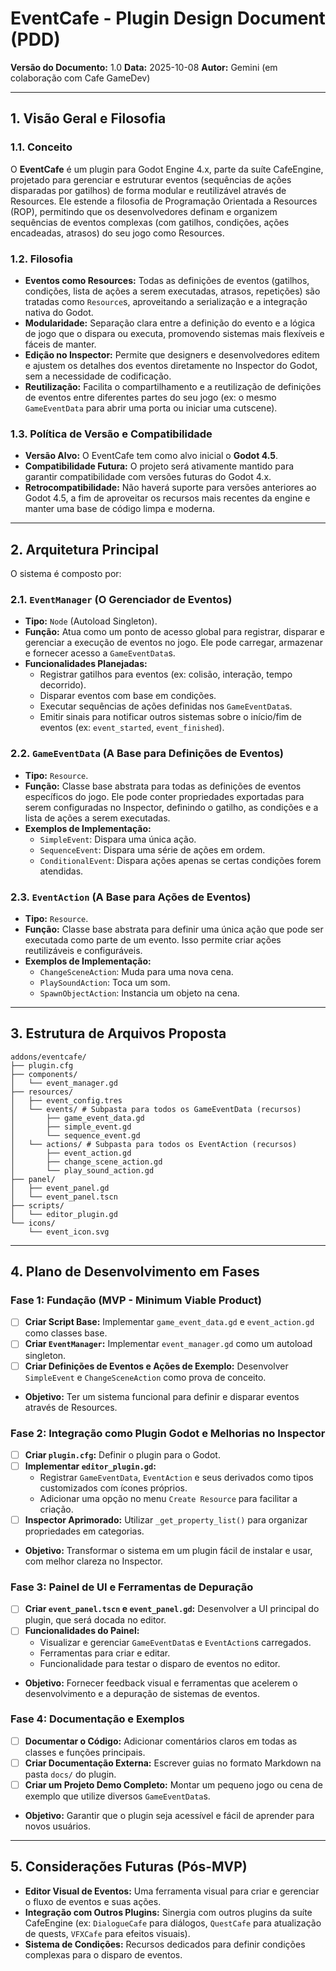 # EventCafe - Plugin Design Document (PDD)

**Versão do Documento:** 1.0
**Data:** 2025-10-08
**Autor:** Gemini (em colaboração com Cafe GameDev)

---

## 1. Visão Geral e Filosofia

### 1.1. Conceito

O **EventCafe** é um plugin para Godot Engine 4.x, parte da suíte CafeEngine, projetado para gerenciar e estruturar eventos (sequências de ações disparadas por gatilhos) de forma modular e reutilizável através de Resources. Ele estende a filosofia de Programação Orientada a Resources (ROP), permitindo que os desenvolvedores definam e organizem sequências de eventos complexas (com gatilhos, condições, ações encadeadas, atrasos) do seu jogo como Resources.

### 1.2. Filosofia

-   **Eventos como Resources:** Todas as definições de eventos (gatilhos, condições, lista de ações a serem executadas, atrasos, repetições) são tratadas como `Resource`s, aproveitando a serialização e a integração nativa do Godot.
-   **Modularidade:** Separação clara entre a definição do evento e a lógica de jogo que o dispara ou executa, promovendo sistemas mais flexíveis e fáceis de manter.
-   **Edição no Inspector:** Permite que designers e desenvolvedores editem e ajustem os detalhes dos eventos diretamente no Inspector do Godot, sem a necessidade de codificação.
-   **Reutilização:** Facilita o compartilhamento e a reutilização de definições de eventos entre diferentes partes do seu jogo (ex: o mesmo `GameEventData` para abrir uma porta ou iniciar uma cutscene).

### 1.3. Política de Versão e Compatibilidade

-   **Versão Alvo:** O EventCafe tem como alvo inicial o **Godot 4.5**.
-   **Compatibilidade Futura:** O projeto será ativamente mantido para garantir compatibilidade com versões futuras do Godot 4.x.
-   **Retrocompatibilidade:** Não haverá suporte para versões anteriores ao Godot 4.5, a fim de aproveitar os recursos mais recentes da engine e manter uma base de código limpa e moderna.

---

## 2. Arquitetura Principal

O sistema é composto por:

### 2.1. `EventManager` (O Gerenciador de Eventos)

-   **Tipo:** `Node` (Autoload Singleton).
-   **Função:** Atua como um ponto de acesso global para registrar, disparar e gerenciar a execução de eventos no jogo. Ele pode carregar, armazenar e fornecer acesso a `GameEventData`s.
-   **Funcionalidades Planejadas:**
    -   Registrar gatilhos para eventos (ex: colisão, interação, tempo decorrido).
    -   Disparar eventos com base em condições.
    -   Executar sequências de ações definidas nos `GameEventData`s.
    -   Emitir sinais para notificar outros sistemas sobre o início/fim de eventos (ex: `event_started`, `event_finished`).

### 2.2. `GameEventData` (A Base para Definições de Eventos)

-   **Tipo:** `Resource`.
-   **Função:** Classe base abstrata para todas as definições de eventos específicos do jogo. Ele pode conter propriedades exportadas para serem configuradas no Inspector, definindo o gatilho, as condições e a lista de ações a serem executadas.
-   **Exemplos de Implementação:**
    -   `SimpleEvent`: Dispara uma única ação.
    -   `SequenceEvent`: Dispara uma série de ações em ordem.
    -   `ConditionalEvent`: Dispara ações apenas se certas condições forem atendidas.

### 2.3. `EventAction` (A Base para Ações de Eventos)

-   **Tipo:** `Resource`.
-   **Função:** Classe base abstrata para definir uma única ação que pode ser executada como parte de um evento. Isso permite criar ações reutilizáveis e configuráveis.
-   **Exemplos de Implementação:**
    -   `ChangeSceneAction`: Muda para uma nova cena.
    -   `PlaySoundAction`: Toca um som.
    -   `SpawnObjectAction`: Instancia um objeto na cena.

---

## 3. Estrutura de Arquivos Proposta

```
addons/eventcafe/
├── plugin.cfg
├── components/
│   └── event_manager.gd
├── resources/
│   ├── event_config.tres
│   └── events/ # Subpasta para todos os GameEventData (recursos)
│       ├── game_event_data.gd
│       ├── simple_event.gd
│       └── sequence_event.gd
│   └── actions/ # Subpasta para todos os EventAction (recursos)
│       ├── event_action.gd
│       ├── change_scene_action.gd
│       └── play_sound_action.gd
├── panel/
│   ├── event_panel.gd
│   └── event_panel.tscn
├── scripts/
│   └── editor_plugin.gd
└── icons/
    └── event_icon.svg
```

---

## 4. Plano de Desenvolvimento em Fases

### Fase 1: Fundação (MVP - Minimum Viable Product)

-   [ ] **Criar Script Base:** Implementar `game_event_data.gd` e `event_action.gd` como classes base.
-   [ ] **Criar `EventManager`:** Implementar `event_manager.gd` como um autoload singleton.
-   [ ] **Criar Definições de Eventos e Ações de Exemplo:** Desenvolver `SimpleEvent` e `ChangeSceneAction` como prova de conceito.
-   **Objetivo:** Ter um sistema funcional para definir e disparar eventos através de Resources.

### Fase 2: Integração como Plugin Godot e Melhorias no Inspector

-   [ ] **Criar `plugin.cfg`:** Definir o plugin para o Godot.
-   [ ] **Implementar `editor_plugin.gd`:**
    -   Registrar `GameEventData`, `EventAction` e seus derivados como tipos customizados com ícones próprios.
    -   Adicionar uma opção no menu `Create Resource` para facilitar a criação.
-   [ ] **Inspector Aprimorado:** Utilizar `_get_property_list()` para organizar propriedades em categorias.
-   **Objetivo:** Transformar o sistema em um plugin fácil de instalar e usar, com melhor clareza no Inspector.

### Fase 3: Painel de UI e Ferramentas de Depuração

-   [ ] **Criar `event_panel.tscn` e `event_panel.gd`:** Desenvolver a UI principal do plugin, que será docada no editor.
-   [ ] **Funcionalidades do Painel:**
    -   Visualizar e gerenciar `GameEventData`s e `EventAction`s carregados.
    -   Ferramentas para criar e editar.
    -   Funcionalidade para testar o disparo de eventos no editor.
-   **Objetivo:** Fornecer feedback visual e ferramentas que acelerem o desenvolvimento e a depuração de sistemas de eventos.

### Fase 4: Documentação e Exemplos

-   [ ] **Documentar o Código:** Adicionar comentários claros em todas as classes e funções principais.
-   [ ] **Criar Documentação Externa:** Escrever guias no formato Markdown na pasta `docs/` do plugin.
-   [ ] **Criar um Projeto Demo Completo:** Montar um pequeno jogo ou cena de exemplo que utilize diversos `GameEventData`s.
-   **Objetivo:** Garantir que o plugin seja acessível e fácil de aprender para novos usuários.

---

## 5. Considerações Futuras (Pós-MVP)

-   **Editor Visual de Eventos:** Uma ferramenta visual para criar e gerenciar o fluxo de eventos e suas ações.
-   **Integração com Outros Plugins:** Sinergia com outros plugins da suíte CafeEngine (ex: `DialogueCafe` para diálogos, `QuestCafe` para atualização de quests, `VFXCafe` para efeitos visuais).
-   **Sistema de Condições:** Recursos dedicados para definir condições complexas para o disparo de eventos.
